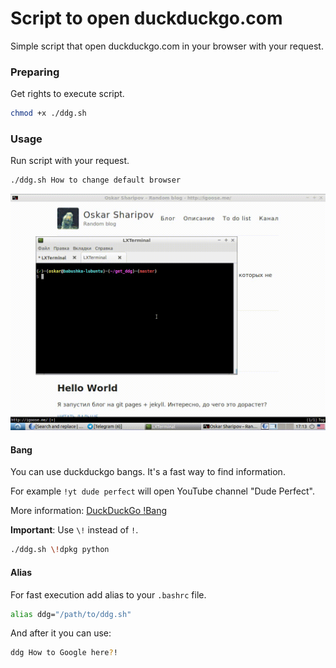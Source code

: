 # Script to open duckduckgo.com
Simple script that open duckduckgo.com in your browser with your request.

### Preparing
Get rights to execute script.
```bash
chmod +x ./ddg.sh
```

### Usage
Run script with your request.
```bash
./ddg.sh How to change default browser
```

![Usage](https://raw.githubusercontent.com/igoose1/get-ddg/master/src/usage.gif)

#### Bang
You can use duckduckgo bangs.
It's a fast way to find information.

For example `!yt dude perfect` will open YouTube channel "Dude Perfect".

More information:
[DuckDuckGo !Bang](https://duckduckgo.com/bang)

**Important**:
Use `\!` instead of `!`.
```bash
./ddg.sh \!dpkg python
```

#### Alias
For fast execution add alias to your `.bashrc` file.
```bash
alias ddg="/path/to/ddg.sh"
```
And after it you can use:
```bash
ddg How to Google here?!
```



